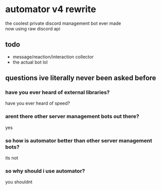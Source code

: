 # automator v4 rewrite
the coolest private discord management bot ever made \
now using raw discord api

## todo
* message/reaction/interaction collector
* the actual bot lol

## questions ive literally never been asked before

### have you ever heard of external libraries?
have you ever heard of speed?

### arent there other server management bots out there?
yes

### so how is automator better than other server management bots?
its not

### so why should i use automator?
you shouldnt

